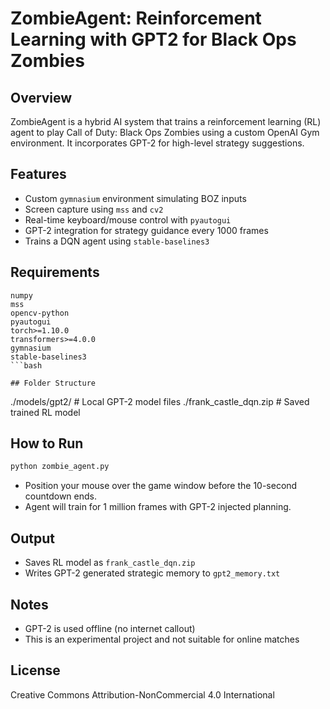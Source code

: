 # ZombieAgent: Reinforcement Learning with GPT2 for Black Ops Zombies

## Overview

ZombieAgent is a hybrid AI system that trains a reinforcement learning (RL) agent to play Call of Duty: Black Ops Zombies using a custom OpenAI Gym environment. It incorporates GPT-2 for high-level strategy suggestions.

## Features

- Custom `gymnasium` environment simulating BOZ inputs
- Screen capture using `mss` and `cv2`
- Real-time keyboard/mouse control with `pyautogui`
- GPT-2 integration for strategy guidance every 1000 frames
- Trains a DQN agent using `stable-baselines3`

## Requirements

```plaintext
numpy
mss
opencv-python
pyautogui
torch>=1.10.0
transformers>=4.0.0
gymnasium
stable-baselines3
```bash

## Folder Structure

```

./models/gpt2/       # Local GPT-2 model files
./frank_castle_dqn.zip  # Saved trained RL model

## How to Run

```bash
python zombie_agent.py
```

- Position your mouse over the game window before the 10-second countdown ends.
- Agent will train for 1 million frames with GPT-2 injected planning.

## Output

- Saves RL model as `frank_castle_dqn.zip`
- Writes GPT-2 generated strategic memory to `gpt2_memory.txt`

## Notes

- GPT-2 is used offline (no internet callout)
- This is an experimental project and not suitable for online matches

## License

Creative Commons Attribution-NonCommercial 4.0 International
